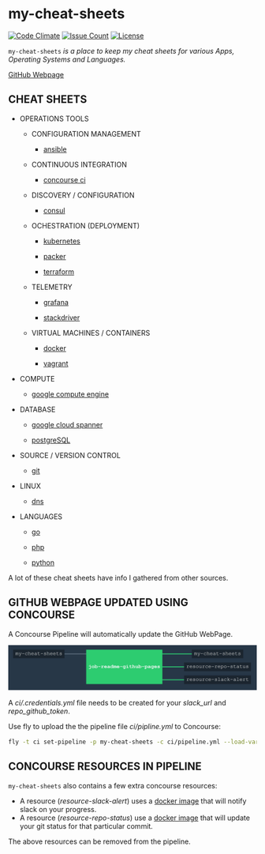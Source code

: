 # my-cheat-sheets

[![Code Climate](https://codeclimate.com/github/JeffDeCola/my-cheat-sheets/badges/gpa.svg)](https://codeclimate.com/github/JeffDeCola/my-cheat-sheets)
[![Issue Count](https://codeclimate.com/github/JeffDeCola/my-cheat-sheets/badges/issue_count.svg)](https://codeclimate.com/github/JeffDeCola/my-cheat-sheets/issues)
[![License](http://img.shields.io/:license-mit-blue.svg)](http://jeffdecola.mit-license.org)

`my-cheat-sheets` _is a place to keep my cheat sheets for various Apps,
Operating Systems and Languages._

[GitHub Webpage](https://jeffdecola.github.io/my-cheat-sheets/)

## CHEAT SHEETS

* OPERATIONS TOOLS

  * CONFIGURATION MANAGEMENT

    * [ansible](https://github.com/JeffDeCola/my-cheat-sheets/tree/master/ansible-cheat-sheet)

  * CONTINUOUS INTEGRATION

    * [concourse ci](https://github.com/JeffDeCola/my-cheat-sheets/tree/master/concourse-ci-cheat-sheet)

  * DISCOVERY / CONFIGURATION

    * [consul](https://github.com/JeffDeCola/my-cheat-sheets/tree/master/consul-cheat-sheet)

  * OCHESTRATION (DEPLOYMENT)

    * [kubernetes](https://github.com/JeffDeCola/my-cheat-sheets/tree/master/kubernetes-cheat-sheet)

    * [packer](https://github.com/JeffDeCola/my-cheat-sheets/tree/master/packer-cheat-sheet)

    * [terraform](https://github.com/JeffDeCola/my-cheat-sheets/tree/master/terraform-cheat-sheet)

  * TELEMETRY

    * [grafana](https://github.com/JeffDeCola/my-cheat-sheets/tree/master/grafana-cheat-sheet)

    * [stackdriver](https://github.com/JeffDeCola/my-cheat-sheets/tree/master/stackdriver-cheat-sheet)

  * VIRTUAL MACHINES / CONTAINERS

    * [docker](https://github.com/JeffDeCola/my-cheat-sheets/tree/master/docker-cheat-sheet)

    * [vagrant](https://github.com/JeffDeCola/my-cheat-sheets/tree/master/vagrant-cheat-sheet)

* COMPUTE

  * [google compute engine](https://github.com/JeffDeCola/my-cheat-sheets/tree/master/google-compute-engine-cheat-sheet)

* DATABASE

  * [google cloud spanner](https://github.com/JeffDeCola/my-cheat-sheets/tree/master/google-cloud-spanner-cheat-sheet)

  * [postgreSQL](https://github.com/JeffDeCola/my-cheat-sheets/tree/master/postgreSQL-cheat-sheet)

* SOURCE / VERSION CONTROL

  * [git](https://github.com/JeffDeCola/my-cheat-sheets/tree/master/git-cheat-sheet)

* LINUX

  * [dns](https://github.com/JeffDeCola/my-cheat-sheets/tree/master/dns-cheat-sheet)

* LANGUAGES

  * [go](https://github.com/JeffDeCola/my-go-examples)

  * [php](https://github.com/JeffDeCola/my-php-containers)

  * [python](https://github.com/JeffDeCola/my-python-examples)

A lot of these cheat sheets have info I gathered from other sources.

## GITHUB WEBPAGE UPDATED USING CONCOURSE

A Concourse Pipeline will automatically update the GitHub WebPage.

![IMAGE - my-cheat-sheets concourse ci piepline - IMAGE](docs/pics/my-cheat-sheets-pipeline.jpg)

A _ci/.credentials.yml_ file needs to be created for your _slack_url_ and _repo_github_token_.

Use fly to upload the the pipeline file _ci/pipline.yml_ to Concourse:

```bash
fly -t ci set-pipeline -p my-cheat-sheets -c ci/pipeline.yml --load-vars-from ci/.credentials.yml
```

## CONCOURSE RESOURCES IN PIPELINE

`my-cheat-sheets` also contains a few extra concourse resources:

* A resource (_resource-slack-alert_) uses a [docker image](https://hub.docker.com/r/cfcommunity/slack-notification-resource)
  that will notify slack on your progress.
* A resource (_resource-repo-status_) use a [docker image](https://hub.docker.com/r/dpb587/github-status-resource)
  that will update your git status for that particular commit.

The above resources can be removed from the pipeline.
